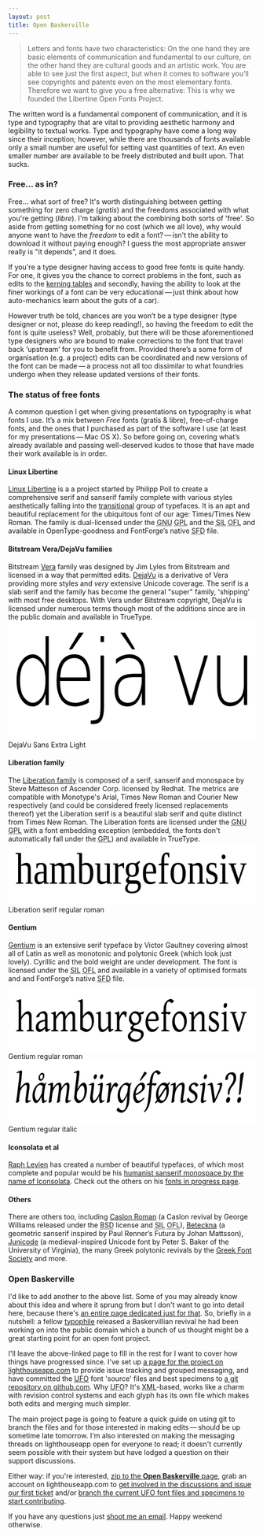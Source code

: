 ```yaml
---
layout: post
title: Open Baskerville
---
```

<blockquote cite="Philipp H. Poll">
<p>Letters and fonts have two characteristics: On the one hand they are basic elements of communication and fundamental to our culture, on the other hand they are cultural goods and an artistic work. You are able to see just the first aspect, but when it comes to software you&#8217;ll see copyrights and patents even on the most elementary fonts. Therefore we want to give you a free alternative: This is why we founded the Libertine Open Fonts Project.</p>
</blockquote>

The written word is a fundamental component of communication, and it is type and typography that are vital to providing aesthetic harmony and legibility to textual works. Type and typography have come a long way since their inception; however, while there are thousands of fonts available only a small number are useful for setting vast quantities of text. An even smaller number are available to be freely distributed and built upon. That sucks.

<h3>Free&hellip; as in?</h3>
Free&hellip; what sort of free? It's worth distinguishing between getting something for zero charge (<em>gratis</em>) and the freedoms associated with what you're getting (<em>libre</em>). I'm talking about the combining both sorts of 'free'. So aside from getting something for no cost (which we all love), why would anyone want to have the <em>freedom</em> to edit a font?&thinsp;&mdash;&thinsp;isn't the ability to download it without paying enough? I guess the most appropriate answer really is "it depends", and it does.

If you're a type designer having access to good free fonts is quite handy. For one, it gives you the chance to correct problems in the font, such as edits to the <a href="http://klepas.org/2008/12/14/evaluating-fonts-kerning/" title="Evaluating fonts: kerning">kerning tables</a> and secondly, having the ability to look at the finer workings of a font can be very educational&thinsp;&mdash;&thinsp;just think about how auto-mechanics learn about the guts of a car).

<p>However truth be told, chances are you won&#8217;t be a type designer (type designer or not, please do keep reading!), so having the freedom to edit the font is quite useless? Well, probably, but there will be those aforementioned type designers who are bound to make corrections to the font that travel back &#8216;upstream&#8217; for you to benefit from. Provided there&#8217;s a some form of organisation (e.g. a project) edits can be coordinated and new versions of the font can be made&thinsp;&mdash;&thinsp;a process not all too dissimilar to what foundries undergo when they release updated versions of their fonts.</p>

<h3>The status of free fonts</h3>
<p>A common question I get when giving presentations on typography is what fonts I use. It&#8217;s a mix between <em>Free</em> fonts (gratis <span class="amp">&amp;</span> libre), free-of-charge fonts, and the ones that I purchased as part of the software I use (at least for my presentations&thinsp;&mdash;&thinsp;Mac <abbr>OS X</abbr>). So before going on, covering what&#8217;s already available and passing well-deserved kudos to those that have made their work available is in order.</p>

<h4>Linux Libertine</h4>
<p><a href="http://linuxlibertine.sourceforge.net/" title="Libertine Open Fonts Project&thinsp;&mdash;&thinsp;Libertine-Projekt freier Schriftarten">Linux Libertine</a> is a a project started by Philipp Poll to create a comprehensive serif and sanserif family complete with various styles aesthetically falling into the <a href="http://en.wikipedia.org/wiki/VOX-ATypI_classification#Transitional" title="Wikipedia (English): Transitional typefaces under the VOX-ATypI classification">transitional</a> group of typefaces. It is an apt and beautiful replacement for the ubiquitous font of our age: Times/Times New Roman. The family is dual-licensed under the <acronym title="GNU&#8217;s Not UNIX">GNU</acronym> <acronym title="General Public License">GPL</acronym> and the <acronym title="Summer Institute of Linguistics">SIL</acronym> <acronym title="Open Font License">OFL</acronym> and available in OpenType-goodness and FontForge&#8217;s native <acronym title="Spline Font Database">SFD</acronym> file.</p>

<h4>Bitstream Vera/DejaVu families</h4>
Bitstream <a href="http://www.gnome.org/fonts/" title="GNOME.org Vera fonts page">Vera</a> family was designed by Jim Lyles from Bitstream and licensed in a way that permitted edits. <a href="http://dejavu-fonts.org/wiki/index.php?title=Main_Page" title="DejaVu fonts wiki project page">DejaVu</a> is a derivative of Vera providing more styles and <em>very</em> extensive Unicode coverage. The serif is a slab serif and the family has become the general "super" family, 'shipping' with most free desktops. With Vera under Bitstream copyright, DejaVu is licensed under numerous terms though most of the additions since are in the public domain and available in TrueType.

<img src="/files/images/dejavu-sans-extralight.png" alt="DejaVu Sans Extra Light example" title="DejaVu Sans Extra Light example" width="624" height="240" />
<span class="caption">DejaVu Sans Extra Light</span>

<h4>Liberation family</h4>
The <a href="https://fedorahosted.org/liberation-fonts/" title="Liberation fonts family project page on Fedora Hosted">Liberation family</a> is composed of a serif, sanserif and monospace by Steve Matteson of Ascender Corp. licensed by Redhat. The metrics are compatible with Monotype's Arial, Times New Roman and Courier New respectively (and could be considered freely licensed replacements thereof) yet the Liberation serif is a beautiful slab serif and quite distinct from Times New Roman. The Liberation fonts are licensed under the <acronym title="GNU&#8217;s Not UNIX">GNU</acronym> <acronym title="General Public License">GPL</acronym> with a font embedding exception (embedded, the fonts don't automatically fall under the <acronym title="General Public License">GPL</acronym>) and available in TrueType.

<img src="/files/images/liberation-serif-roman.png" alt="Liberation serif regular roman example" title="Liberation serif regular roman example" width="624" height="124" />
<span class="caption">Liberation serif regular roman</span>

<h4>Gentium</h4>
<p><a href="http://scripts.sil.org/cms/scripts/page.php?site_id=nrsi&item_id=Gentium" title="Gentium project page on SIL International">Gentium</a> is an extensive serif typeface by Victor Gaultney covering almost all of Latin as well as monotonic and polytonic Greek (which look just lovely). Cyrillic and the bold weight are under development. The font is licensed under the <acronym title="Summer Institute of Linguistics">SIL</acronym> <acronym title="Open Font License">OFL</acronym> and available in a variety of optimised formats and and FontForge&#8217;s native <acronym title="Spline Font Database">SFD</acronym> file.</p>

<img src="/files/images/gentium-roman.png" alt="Gentium regular roman example" title="Gentium regular roman example" width="624" height="124" />
<span class="caption">Gentium regular roman</span>
<img src="/files/images/gentium-italic.png" alt="Gentium regular italic example" title="Gentium regular italic example" width="624" height="128" />
<span class="caption">Gentium regular italic</span>

<h4>Iconsolata et al</h4>
<p><a href="http://www.levien.com/" title="Raph Levien&#8217;s homepage">Raph Levien</a> has created a number of beautiful typefaces, of which most complete and popular would be his <a href="http://www.levien.com/type/myfonts/inconsolata.html" title="Iconsolata: a humanist sanserif monospace">humanist sanserif monospace by the name of Iconsolata</a>. Check out the others on his <a href="http://www.levien.com/type/fonts" title="Raph Levien&#8217;s fonts in progress">fonts in progress page</a>.</p>

<h4>Others</h4>
<p>There are others too, including <a href="http://fontforge.sourceforge.net/sfds/index.html" title="Caslon Roman and Caliban SourceForge page">Caslon Roman</a> (a Caslon revival by George Williams released under the <acronym title="Berkeley Software Distribution">BSD</acronym> license and <acronym title="Summer Institute of Linguistics">SIL</acronym> <acronym title="Open Font License">OFL</acronym>), <a href="http://gnu.ethz.ch/linuks.mine.nu/beteckna/" title="Typeface: Beteckna">Beteckna</a> (a geometric sanserif inspired by Paul Renner&#8217;s Futura by Johan Mattsson), <a href="http://junicode.sourceforge.net/" title="Junicode">Junicode</a> (a medieval-inspired Unicode font by Peter S. Baker of the University of Virginia), the many Greek polytonic revivals by the <a href="http://www.greekfontsociety.gr/" title="Εταιρεία Ελληνικών Τυπογραφικών Στοιχείων&thinsp;&mdash;&thinsp;Greek Font Society">Greek Font Society</a> and more.</p>

<h3>Open Baskerville</h3>
I'd like to add another to the above list. Some of you may already know about this idea and where it sprung from but I don't want to go into detail here, because there's <a href="http://klepas.org/openbaskerville/" title="Open Baskerville project page">an entire page dedicated just for that</a>. So, briefly in a nutshell: a fellow <a href="http://jpad.biz/" title="Website of James Puckett">typophile</a> released a Baskervillian revival he had been working on into the public domain which a bunch of us thought might be a great starting point for an open font project.

I'll leave the above-linked page to fill in the rest for I want to cover how things have progressed since. I've set up <a href="http://openbaskerville.lighthouseapp.com/" title="Open Baskerville issue tracker and messaging page">a page for the project on lighthouseapp.com</a> to provide issue tracking and grouped messaging, and have committed the <a href="http://www.robofab.org/ufo/specification.html" title="RoboFab UFO file format specification 1.0"><acronym title="Unified Font Object">UFO</acronym></a> font 'source' files and best specimens to <a href="http://github.com/klepas/open-baskerville/" title="Open Baskerville on github">a git repository on github.com</a>. Why <acronym title="Unified Font Object">UFO</acronym>? It's <acronym title="eXtensible Markup Language">XML</acronym>-based, works like a charm with revision control systems and each glyph has its own file which makes both edits and merging much simpler.

The main project page is going to feature a quick guide on using git to branch the files and for those interested in making edits&thinsp;&mdash;&thinsp;should be up sometime late tomorrow. I'm also interested on making the messaging threads on lighthouseapp open for everyone to read; it doesn't currently seem possible with their system but have lodged a question on their support discussions.

Either way: if you're interested, <a href="http://klepas.org/openbaskerville" title="Open Baskerville project page">zip to the <strong>Open Baskerville</strong> page</a>, grab an account on lighthouseapp.com to <a href="http://openbaskerville.lighthouseapp.com/" title="Open Baskerville issue tracker and messaging page">get involved in the discussions and issue our first ticket</a> and/or <a href="http://github.com/klepas/open-baskerville/" title="Open Baskerville on github">branch the current <acronym title="Unified Font Object">UFO</acronym> font files and specimens to start contributing</a>.

If you have any questions just <a href="mailto:klepas@klepas.org" title="Email Simon Pascal Klein">shoot me an email</a>. Happy weekend otherwise.